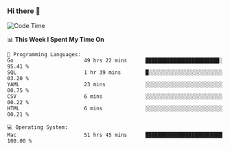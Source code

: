 ### Hi there 👋

<!--
**CrazyCollin/crazycollin** is a ✨ _special_ ✨ repository because its `README.md` (this file) appears on your GitHub profile.

Here are some ideas to get you started:

- 🔭 I’m currently working on ...
- 🌱 I’m currently learning ...
- 👯 I’m looking to collaborate on ...
- 🤔 I’m looking for help with ...
- 💬 Ask me about ...
- 📫 How to reach me: ...
- 😄 Pronouns: ...
- ⚡ Fun fact: ...
-->

<!--START_SECTION:waka-->
![Code Time](http://img.shields.io/badge/Code%20Time-3%2C062%20hrs%2033%20mins-blue)

📊 **This Week I Spent My Time On** 

```text
💬 Programming Languages: 
Go                       49 hrs 22 mins      ████████████████████████░   95.41 % 
SQL                      1 hr 39 mins        █░░░░░░░░░░░░░░░░░░░░░░░░   03.20 % 
YAML                     23 mins             ░░░░░░░░░░░░░░░░░░░░░░░░░   00.75 % 
CSV                      6 mins              ░░░░░░░░░░░░░░░░░░░░░░░░░   00.22 % 
HTML                     6 mins              ░░░░░░░░░░░░░░░░░░░░░░░░░   00.21 % 

💻 Operating System: 
Mac                      51 hrs 45 mins      █████████████████████████   100.00 % 
```


<!--END_SECTION:waka-->
